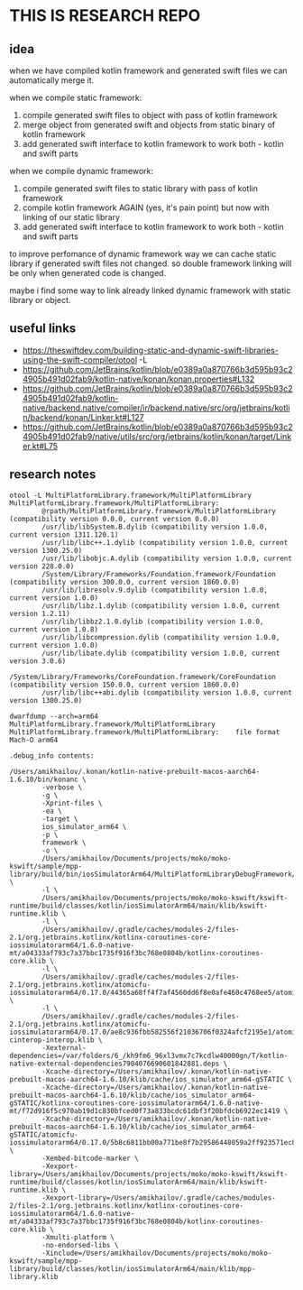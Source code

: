 # THIS IS RESEARCH REPO

## idea

when we have compiled kotlin framework and generated swift files we can automatically merge it.

when we compile static framework:
1. compile generated swift files to object with pass of kotlin framework
2. merge object from generated swift and objects from static binary of kotlin framework
3. add generated swift interface to kotlin framework to work both - kotlin and swift parts

when we compile dynamic framework:
1. compile generated swift files to static library with pass of kotlin framework
2. compile kotlin framework AGAIN (yes, it's pain point) but now with linking of our static library
3. add generated swift interface to kotlin framework to work both - kotlin and swift parts

to improve perfomance of dynamic framework way we can cache static library if generated swift files not changed. so double framework linking will be only when generated code is changed.

maybe i find some way to link already linked dynamic framework with static library or object.

## useful links

- https://theswiftdev.com/building-static-and-dynamic-swift-libraries-using-the-swift-compiler/otool -L
- https://github.com/JetBrains/kotlin/blob/e0389a0a870766b3d595b93c24905b491d02fab9/kotlin-native/konan/konan.properties#L132
- https://github.com/JetBrains/kotlin/blob/e0389a0a870766b3d595b93c24905b491d02fab9/kotlin-native/backend.native/compiler/ir/backend.native/src/org/jetbrains/kotlin/backend/konan/Linker.kt#L127
- https://github.com/JetBrains/kotlin/blob/e0389a0a870766b3d595b93c24905b491d02fab9/native/utils/src/org/jetbrains/kotlin/konan/target/Linker.kt#L75

## research notes
```
otool -L MultiPlatformLibrary.framework/MultiPlatformLibrary 
MultiPlatformLibrary.framework/MultiPlatformLibrary:
        @rpath/MultiPlatformLibrary.framework/MultiPlatformLibrary (compatibility version 0.0.0, current version 0.0.0)
        /usr/lib/libSystem.B.dylib (compatibility version 1.0.0, current version 1311.120.1)
        /usr/lib/libc++.1.dylib (compatibility version 1.0.0, current version 1300.25.0)
        /usr/lib/libobjc.A.dylib (compatibility version 1.0.0, current version 228.0.0)
        /System/Library/Frameworks/Foundation.framework/Foundation (compatibility version 300.0.0, current version 1860.0.0)
        /usr/lib/libresolv.9.dylib (compatibility version 1.0.0, current version 1.0.0)
        /usr/lib/libz.1.dylib (compatibility version 1.0.0, current version 1.2.11)
        /usr/lib/libbz2.1.0.dylib (compatibility version 1.0.0, current version 1.0.8)
        /usr/lib/libcompression.dylib (compatibility version 1.0.0, current version 1.0.0)
        /usr/lib/libate.dylib (compatibility version 1.0.0, current version 3.0.6)
        /System/Library/Frameworks/CoreFoundation.framework/CoreFoundation (compatibility version 150.0.0, current version 1860.0.0)
        /usr/lib/libc++abi.dylib (compatibility version 1.0.0, current version 1300.25.0)
```

```
dwarfdump --arch=arm64 MultiPlatformLibrary.framework/MultiPlatformLibrary
MultiPlatformLibrary.framework/MultiPlatformLibrary:    file format Mach-O arm64

.debug_info contents:
```

```
/Users/amikhailov/.konan/kotlin-native-prebuilt-macos-aarch64-1.6.10/bin/konanc \
        -verbose \
        -g \
        -Xprint-files \
        -ea \
        -target \
        ios_simulator_arm64 \
        -p \
        framework \
        -o \
        /Users/amikhailov/Documents/projects/moko/moko-kswift/sample/mpp-library/build/bin/iosSimulatorArm64/MultiPlatformLibraryDebugFramework/MultiPlatformLibrary.framework \
        -l \
        /Users/amikhailov/Documents/projects/moko/moko-kswift/kswift-runtime/build/classes/kotlin/iosSimulatorArm64/main/klib/kswift-runtime.klib \
        -l \
        /Users/amikhailov/.gradle/caches/modules-2/files-2.1/org.jetbrains.kotlinx/kotlinx-coroutines-core-iossimulatorarm64/1.6.0-native-mt/a04333af793c7a37bbc1735f916f3bc768e0804b/kotlinx-coroutines-core.klib \
        -l \
        /Users/amikhailov/.gradle/caches/modules-2/files-2.1/org.jetbrains.kotlinx/atomicfu-iossimulatorarm64/0.17.0/44365a68ff4f7af4560dd6f8e0afe460c4768ee5/atomicfu.klib \
        -l \
        /Users/amikhailov/.gradle/caches/modules-2/files-2.1/org.jetbrains.kotlinx/atomicfu-iossimulatorarm64/0.17.0/ae8c936fbb582556f21036706f0324afcf2195e1/atomicfu-cinterop-interop.klib \
        -Xexternal-dependencies=/var/folders/6_/kh9fm6_96xl3vmx7c7kcdlw40000gn/T/kotlin-native-external-dependencies7904076690601842881.deps \
        -Xcache-directory=/Users/amikhailov/.konan/kotlin-native-prebuilt-macos-aarch64-1.6.10/klib/cache/ios_simulator_arm64-gSTATIC \
        -Xcache-directory=/Users/amikhailov/.konan/kotlin-native-prebuilt-macos-aarch64-1.6.10/klib/cache/ios_simulator_arm64-gSTATIC/kotlinx-coroutines-core-iossimulatorarm64/1.6.0-native-mt/f72d916f5c970ab19d1c830bfced0f73a833bcdc61dbf3f20bfdcb6922ec1419 \
        -Xcache-directory=/Users/amikhailov/.konan/kotlin-native-prebuilt-macos-aarch64-1.6.10/klib/cache/ios_simulator_arm64-gSTATIC/atomicfu-iossimulatorarm64/0.17.0/5b8c6811bb00a771be8f7b29586448059a2ff923571ec851ad7ed0b5f374d7ab \
        -Xembed-bitcode-marker \
        -Xexport-library=/Users/amikhailov/Documents/projects/moko/moko-kswift/kswift-runtime/build/classes/kotlin/iosSimulatorArm64/main/klib/kswift-runtime.klib \
        -Xexport-library=/Users/amikhailov/.gradle/caches/modules-2/files-2.1/org.jetbrains.kotlinx/kotlinx-coroutines-core-iossimulatorarm64/1.6.0-native-mt/a04333af793c7a37bbc1735f916f3bc768e0804b/kotlinx-coroutines-core.klib \
        -Xmulti-platform \
        -no-endorsed-libs \
        -Xinclude=/Users/amikhailov/Documents/projects/moko/moko-kswift/sample/mpp-library/build/classes/kotlin/iosSimulatorArm64/main/klib/mpp-library.klib
```
